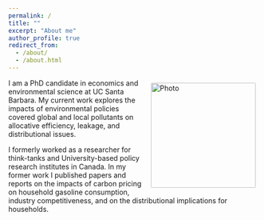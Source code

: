 ```yaml
---
permalink: /
title: ""
excerpt: "About me"
author_profile: true
redirect_from: 
  - /about/
  - /about.html
---
```


<img align="right" src="https://vthivierge.github.io/images/Vincent_Thivierge_003.jpg" alt="Photo" style="width: 210px; border-radius: 10px; padding: 8px 8px 8px 8px"/>
I am a PhD candidate in economics and environmental science at UC Santa Barbara. My current work explores the impacts of environmental policies covered global and local pollutants on allocative efficiency, leakage, and distributional issues.  

I formerly worked as a researcher for think-tanks and University-based policy research institutes in Canada. In my former work I published papers and reports on the impacts of carbon pricing on household gasoline consumption, industry competitiveness, and on the distributional implications for households.